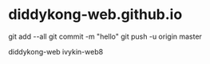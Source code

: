 # diddykong-web.github.io

git add --all
git commit -m "hello"
git push -u origin master

diddykong-web
ivykin-web8
